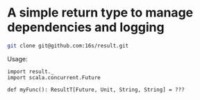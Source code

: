 # A simple return type to manage dependencies and logging

```sh
git clone git@github.com:16s/result.git
```

Usage:
```tut
import result._
import scala.concurrent.Future

def myFunc(): ResultT[Future, Unit, String, String] = ???

```